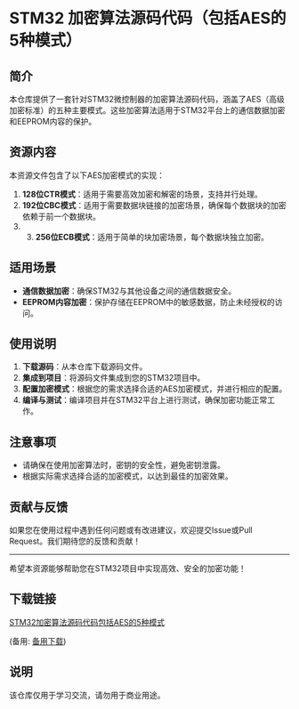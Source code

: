 # STM32 加密算法源码代码（包括AES的5种模式）

## 简介

本仓库提供了一套针对STM32微控制器的加密算法源码代码，涵盖了AES（高级加密标准）的五种主要模式。这些加密算法适用于STM32平台上的通信数据加密和EEPROM内容的保护。

## 资源内容

本资源文件包含了以下AES加密模式的实现：

1. **128位CTR模式**：适用于需要高效加密和解密的场景，支持并行处理。
2. **192位CBC模式**：适用于需要数据块链接的加密场景，确保每个数据块的加密依赖于前一个数据块。
3. 3. **256位ECB模式**：适用于简单的块加密场景，每个数据块独立加密。

## 适用场景

- **通信数据加密**：确保STM32与其他设备之间的通信数据安全。
- **EEPROM内容加密**：保护存储在EEPROM中的敏感数据，防止未经授权的访问。

## 使用说明

1. **下载源码**：从本仓库下载源码文件。
2. **集成到项目**：将源码文件集成到您的STM32项目中。
3. **配置加密模式**：根据您的需求选择合适的AES加密模式，并进行相应的配置。
4. **编译与测试**：编译项目并在STM32平台上进行测试，确保加密功能正常工作。

## 注意事项

- 请确保在使用加密算法时，密钥的安全性，避免密钥泄露。
- 根据实际需求选择合适的加密模式，以达到最佳的加密效果。

## 贡献与反馈

如果您在使用过程中遇到任何问题或有改进建议，欢迎提交Issue或Pull Request。我们期待您的反馈和贡献！

---

希望本资源能够帮助您在STM32项目中实现高效、安全的加密功能！

## 下载链接
[STM32加密算法源码代码包括AES的5种模式](https://pan.quark.cn/s/a602e95f2b01) 

(备用: [备用下载](https://pan.baidu.com/s/1_V0_PeIg_Y9NElos7EXrrA?pwd=1234))

## 说明

该仓库仅用于学习交流，请勿用于商业用途。
